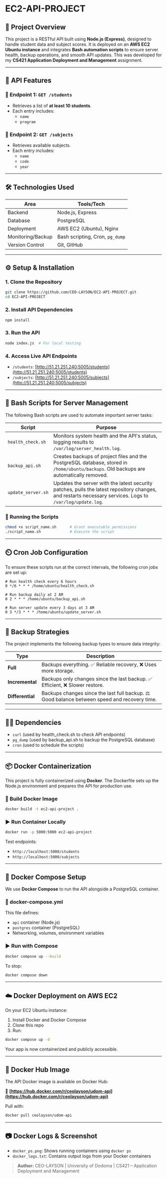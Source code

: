 # EC2-API-PROJECT

## 📌 Project Overview

This project is a RESTful API built using **Node.js (Express)**, designed to handle student data and subject scores. It is deployed on an **AWS EC2 Ubuntu instance** and integrates **Bash automation scripts** to ensure server health, backup operations, and smooth API updates. This was developed for my **CS421 Application Deployment and Management** assignment.

---

## 🚀 API Features

### 🔹 Endpoint 1: `GET /students`

- Retrieves a list of **at least 10 students**.
- Each entry includes:
  - `name`
  - `program`

### 🔹 Endpoint 2: `GET /subjects`

- Retrieves available subjects.
- Each entry includes:
  - `name`
  - `code`
  - `year`

---

## 🛠️ Technologies Used

| Area              | Tools/Tech                      |
| ----------------- | ------------------------------- |
| Backend           | Node.js, Express                |
| Database          | PostgreSQL                      |
| Deployment        | AWS EC2 (Ubuntu), Nginx         |
| Monitoring/Backup | Bash scripting, Cron, `pg_dump` |
| Version Control   | Git, GitHub                     |

---

## ⚙️ Setup & Installation

### 1. Clone the Repository

```bash
git clone https://github.com/CEO-LAYSON/EC2-API-PROJECT.git
cd EC2-API-PROJECT
```

### 2. Install API Dependencies

```bash
npm install
```

### 3. Run the API

```bash
node index.js  # For local testing
```

### 4. Access Live API Endpoints

- `/students`: [http://51.21.251.240:5005/students](http://51.21.251.240:5005/students)
- `/subjects`: [http://51.21.251.240:5005/subjects](http://51.21.251.240:5005/subjects)

---

## 📂 Bash Scripts for Server Management

The following Bash scripts are used to automate important server tasks:

| Script             | Purpose                                                                                                                                                   |
| ------------------ | --------------------------------------------------------------------------------------------------------------------------------------------------------- |
| `health_check.sh`  | Monitors system health and the API's status, logging results to `/var/log/server_health.log`.                                                             |
| `backup_api.sh`    | Creates backups of project files and the PostgreSQL database, stored in `/home/ubuntu/backups`. Old backups are automatically removed.                    |
| `update_server.sh` | Updates the server with the latest security patches, pulls the latest repository changes, and restarts necessary services. Logs to `/var/log/update.log`. |

### 🧪 Running the Scripts

```bash
chmod +x script_name.sh      # Grant executable permissions
./script_name.sh             # Execute the script
```

---

## ⏲️ Cron Job Configuration

To ensure these scripts run at the correct intervals, the following cron jobs are set up:

```cron
# Run health check every 6 hours
0 */6 * * * /home/ubuntu/health_check.sh

# Run backup daily at 2 AM
0 2 * * * /home/ubuntu/backup_api.sh

# Run server update every 3 days at 3 AM
0 3 */3 * * * /home/ubuntu/update_server.sh
```

---

## 🧠 Backup Strategies

The project implements the following backup types to ensure data integrity:

| Type             | Description                                                                                  |
| ---------------- | -------------------------------------------------------------------------------------------- |
| **Full**         | Backups everything. ✅ Reliable recovery, ❌ Uses more storage.                              |
| **Incremental**  | Backups only changes since the last backup. ✅ Efficient, ❌ Slower restore.                 |
| **Differential** | Backups changes since the last full backup. ⚖️ Good balance between speed and recovery time. |

---

## 🧑‍💻 Dependencies

- `curl` (used by health_check.sh to check API endpoints)
- `pg_dump` (used by backup_api.sh to backup the PostgreSQL database)
- `cron` (used to schedule the scripts)

---

## 📦 Docker Containerization

This project is fully containerized using **Docker**. The Dockerfile sets up the Node.js environment and prepares the API for production use.

### 🔧 Build Docker Image

```bash
docker build -t ec2-api-project .
```

### ▶️ Run Container Locally

```bash
docker run -p 5000:5000 ec2-api-project
```

Test endpoints:

- `http://localhost:5000/students`
- `http://localhost:5000/subjects`

---

## 🧩 Docker Compose Setup

We use **Docker Compose** to run the API alongside a PostgreSQL container.

### 📄 docker-compose.yml

This file defines:

- `api` container (Node.js)
- `postgres` container (PostgreSQL)
- Networking, volumes, environment variables

### ▶️ Run with Compose

```bash
docker compose up --build
```

To stop:

```bash
docker compose down
```

---

## ☁️ Docker Deployment on AWS EC2

On your EC2 Ubuntu instance:

1. Install Docker and Docker Compose
2. Clone this repo
3. Run:

```bash
docker compose up -d
```

Your app is now containerized and publicly accessible.

---

## 🐳 Docker Hub Image

The API Docker image is available on Docker Hub:

🔗 **[https://hub.docker.com/r/ceolayson/udom-api](https://hub.docker.com/r/ceolayson/udom-api)**

Pull with:

```bash
docker pull ceolayson/udom-api
```

---

## 📷 Docker Logs & Screenshot

- `docker_ps.png`: Shows running containers using `docker ps`
- `docker_logs.txt`: Contains output logs from your Docker containers

> **Author:** CEO-LAYSON | University of Dodoma | CS421 – Application Deployment and Management
